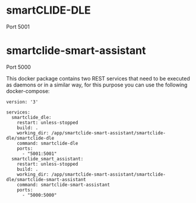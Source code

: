 # smartCLIDE-DLE
  Port  5001
# smartclide-smart-assistant
  Port  5000

This docker package contains two REST services that need to be executed as daemons or in a similar way, for this purpose you can use the following docker-compose:
```
version: '3'

services:
  smartclide_dle:
    restart: unless-stopped
    build: .
    working_dir: /app/smartclide-smart-assistant/smartclide-dle/smartclide-dle
    command: smartclide-dle
    ports:
      - "5001:5001"
  smartclide_smart_assistant:
    restart: unless-stopped
    build: .
    working_dir: /app/smartclide-smart-assistant/smartclide-dle/smartclide-smart-assistant
    command: smartclide-smart-assistant
    ports:
      - "5000:5000"
```
